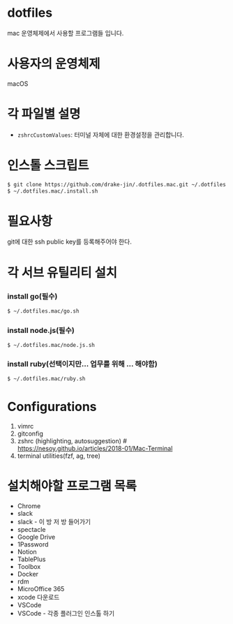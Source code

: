 # dotfiles

mac 운영체제에서 사용할 프로그램들 입니다.

# 사용자의 운영체제

macOS

# 각 파일별 설명

- `zshrcCustomValues`: 터미널 자체에 대한 환경설정을 관리합니다.


# 인스톨 스크립트

``` bash
$ git clone https://github.com/drake-jin/.dotfiles.mac.git ~/.dotfiles.mac 
$ ~/.dotfiles.mac/.install.sh
```

# 필요사항

git에 대한 ssh public key를 등록해주어야 한다.


# 각 서브 유틸리티 설치

### install go(필수)

``` bash
$ ~/.dotfiles.mac/go.sh
```

### install node.js(필수)

```
$ ~/.dotfiles.mac/node.js.sh
```

### install ruby(선택이지만... 업무를 위해 ... 해야함)

``` bash
$ ~/.dotfiles.mac/ruby.sh
```

# Configurations
1. vimrc
2. gitconfig
3. zshrc (highlighting, autosuggestion) # https://nesoy.github.io/articles/2018-01/Mac-Terminal
4. terminal utilities(fzf, ag, tree)

# 설치해야할 프로그램 목록
- Chrome
- slack
- slack - 이 방 저 방 들어가기
- spectacle
- Google Drive
- 1Password
- Notion
- TablePlus
- Toolbox
- Docker
- rdm
- MicroOffice 365
- xcode 다운로드
- VSCode
- VSCode - 각종 플러그인 인스톨 하기
